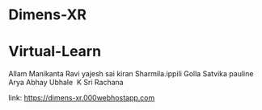 # Dimens-XR
# Virtual-Learn

Allam Manikanta 
Ravi yajesh sai kiran 
Sharmila.ippili 
Golla Satvika pauline
Arya Abhay Ubhale 
K Sri Rachana

link: https://dimens-xr.000webhostapp.com

